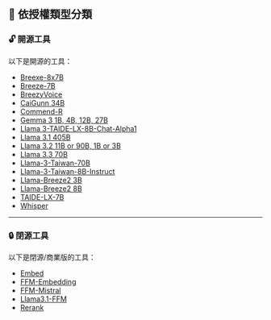 ## 📜 依授權類型分類

<h3 id="opensource">🔓 開源工具</h3>

以下是開源的工具：

- [Breexe-8x7B](../../tools/model.md#breexe-8x7b)
- [Breeze-7B](../../tools/model.md#breeze-7b)
- [BreezyVoice](../../tools/model.md#breezyvoice)
- [CaiGunn 34B](../../tools/model.md#caigunn-34b)
- [Commend-R](../../tools/model.md#commend-r)
- [Gemma 3 1B, 4B, 12B, 27B](../../tools/model.md#gemma-3-1b-4b-12b-27b)
- [Llama 3-TAIDE-LX-8B-Chat-Alpha1](../../tools/model.md#llama-3-taide-lx-8b-chat-alpha1)
- [Llama 3.1 405B](../../tools/model.md#llama-3-1-405b)
- [Llama 3.2 11B or 90B, 1B or 3B](../../tools/model.md#llama-3-2-11b-or-90b-1b-or-3b)
- [Llama 3.3 70B](../../tools/model.md#llama-3-3-70b)
- [Llama-3-Taiwan-70B](../../tools/model.md#llama-3-taiwan-70b)
- [Llama-3-Taiwan-8B-Instruct](../../tools/model.md#llama-3-taiwan-8b-instruct)
- [Llama-Breeze2 3B](../../tools/model.md#llama-breeze2-3b)
- [Llama-Breeze2 8B](../../tools/model.md#llama-breeze2-8b)
- [TAIDE-LX-7B](../../tools/model.md#taide-lx-7b)
- [Whisper](../../tools/model.md#whisper)

---

<h3 id="closedsource">🔒 閉源工具</h3>

以下是閉源/商業版的工具：

- [Embed](../../tools/model.md#embed)
- [FFM-Embedding](../../tools/model.md#ffm-embedding)
- [FFM-Mistral](../../tools/model.md#ffm-mistral)
- [Llama3.1-FFM](../../tools/model.md#llama3-1-ffm)
- [Rerank](../../tools/model.md#rerank)
